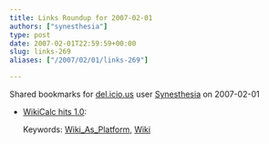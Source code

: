 ```yaml
---
title: Links Roundup for 2007-02-01
authors: ["synesthesia"]
type: post
date: 2007-02-01T22:59:59+00:00
slug: links-269 
aliases: ["/2007/02/01/links-269"]

---
```

Shared bookmarks for [del.icio.us][1] user  [Synesthesia][2] on 2007-02-01

  * [WikiCalc hits 1.0][3]:
  
       
    Keywords: [Wiki\_As\_Platform][4], [Wiki][5]

 [1]: https://del.icio.us/
 [2]: https://del.icio.us/synesthesia
 [3]: https://danbricklin.com/log/2007_01_25.htm#wikicalc1_0 "https://danbricklin.com/log/2007_01_25.htm#wikicalc1_0"
 [4]: https://del.icio.us/synesthesia/Wiki_As_Platform
 [5]: https://del.icio.us/synesthesia/Wiki